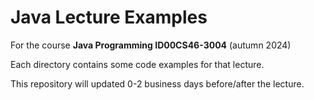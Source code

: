 # Java Lecture Examples

For the course **Java Programming ID00CS46-3004** (autumn 2024)

Each directory contains some code examples for that lecture.

This repository will updated 0-2 business days before/after the lecture.
